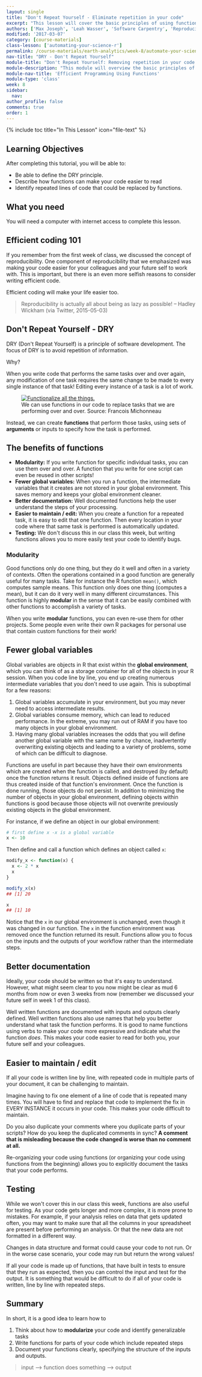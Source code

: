 ```yaml
---
layout: single
title: "Don't Repeat Yourself - Eliminate repetition in your code"
excerpt: "This lesson will cover the basic principles of using functions and why they are important."
authors: ['Max Joseph', 'Leah Wasser', 'Software Carpentry', 'Reproducible Science Curriculum Community']
modified: '2017-03-07'
category: [course-materials]
class-lesson: ['automating-your-science-r']
permalink: /course-materials/earth-analytics/week-8/automate-your-science-r/
nav-title: "DRY - Don't Repeat Yourself"
module-title: "Don't Repeat Yourself: Removing repetition in your code using functions in R."
module-description: "This module will overview the basic principles of DRY - don't repeat yourself. It will then walk you through incorporating functions into your scientific programming to increase efficiency, clarity, and readability. "
module-nav-title: 'Efficient Programming Using Functions'
module-type: 'class'
week: 8
sidebar:
  nav:
author_profile: false
comments: true
order: 1
---
```



{% include toc title="In This Lesson" icon="file-text" %}

<div class='notice--success' markdown="1">

## <i class="fa fa-graduation-cap" aria-hidden="true"></i> Learning Objectives

After completing this tutorial, you will be able to:

* Be able to define the DRY principle.
* Describe how functions can make your code easier to read
* Identify repeated lines of code that could be replaced by functions.

## <i class="fa fa-check-square-o fa-2" aria-hidden="true"></i> What you need

You will need a computer with internet access to complete this lesson.

</div>


## Efficient coding 101

If you remember from the first week of class, we discussed the concept of
reproducibility. One component of reproducibility that we emphasized was making
your code easier
for your colleagues and your future self to work with. This is important,
but there is an even more selfish reasons to consider writing efficient code.

Efficient coding will make your life easier too.

> Reproducibility is actually all about being as lazy as possible!
> – Hadley Wickham (via Twitter, 2015-05-03)


## Don't Repeat Yourself - DRY

DRY (Don't Repeat Yourself) is a principle of software development. The focus of
DRY is to avoid repetition of information.

Why?

When you write code that performs the same tasks over and over again, any
modification of one task requires the same change to be made to every single
instance of that task! Editing every instance of a task is a lot of work.


<figure>
 <a href="{{ site.url}}/images/course-materials/earth-analytics/week-8/funct-all-things.png">
 <img src="{{ site.url}}/images/course-materials/earth-analytics/week-8/funct-all-things.png" alt="Functionalize all the things."></a>
    <figcaption>We can use functions in our code to replace tasks that we are performing over and over. Source: Francois Michonneau
    </figcaption>
</figure>

Instead, we can create **functions** that perform those tasks, using sets of
**arguments** or inputs to specify how the task is performed.

## The benefits of functions

* **Modularity:** If you write function for specific individual tasks, you can use them over and over. A function that you write for one script can even be reused in other scripts!
* **Fewer global variables:** When you run a function, the intermediate variables that it creates are not stored in your global environment. This saves memory and keeps your global environment cleaner.
* **Better documentation:** Well documented functions help the user understand the steps of your processing.
* **Easier to maintain / edit:** When you create a function for a repeated task, it is easy to edit that one function. Then every location in your code where that same task is performed is automatically updated.
* **Testing:** We don't discuss this in our class this week, but writing functions allows you to more easily test your code to identify bugs.

### Modularity

Good functions only do one thing, but they do it well and often in a variety of contexts.
Often the operations contained in a good function are generally useful for many tasks.
Take for instance the R function `mean()`, which computes sample means.
This function only does one thing (computes a mean), but it can do it very well in many different circumstances.
This function is highly **modular** in the sense that it can be easily combined with other functions to accomplish a variety of tasks.

When you write **modular** functions, you can even re-use them for other projects.
Some people even write their own R packages for personal use that contain custom functions for their work!

## Fewer global variables

Global variables are objects in R that exist within the **global environment**, which you can think of as a storage container for all of the objects in your R session.
When you code line by line, you end up creating numerous intermediate variables
that you don't need to use again.
This is suboptimal for a few reasons:

1. Global variables accumulate in your environment, but you may never need to access intermediate results.
2. Global variables consume memory, which can lead to reduced performance. In the extreme, you may run out of RAM if you have too many objects in your global environment.
3. Having many global variables increases the odds that you will define another global variable with the same name by chance, inadvertently overwriting existing objects and leading to a variety of problems, some of which can be difficult to diagnose.

Functions are useful in part because they have their own environments which are created when the function is called, and destroyed (by default) once the function returns it result.
Objects defined inside of functions are thus created inside of that function's environment.
Once the function is done running, those objects do not persist.
In addition to minimizing the number of objects in your global environment, defining objects within functions is good because those objects will not overwrite previously existing objects in the global environment.

For instance, if we define an object in our global environment:


```r
# first define x -x is a global variable
x <- 10
```

Then define and call a function which defines an object called `x`:


```r
modify_x <- function(x) {
  x <- 2 * x
  x
}

modify_x(x)
## [1] 20

x
## [1] 10
```

Notice that the `x` in our global environment is unchanged, even though it was changed in our function.
The `x` in the function environment was removed once the function returned its result.
Functions allow you to focus on the inputs and the outputs of your workflow rather
than the intermediate steps.

## Better documentation

Ideally, your code should be written so that it's easy to understand.
However, what might seem clear to you now might be clear as mud 6 months from now
or even 3 weeks from now (remember we discussed your future self in week 1 of this class).

Well written functions are documented with inputs and outputs clearly defined.
Well written functions also use names that help you better understand what task the
function performs.
It is good to name functions using verbs to make your code more expressive and indicate what the function *does*.
This makes your code easier to read for both you, your future self and your colleagues.

## Easier to maintain / edit

If all your code is written line by line, with repeated code in
multiple parts of your document, it can be challenging to maintain.

Imagine having to fix one element of a line of code that is repeated many times.
You will have to find and replace that code to implement the fix in EVERY INSTANCE
it occurs in your code. This makes your code difficult to maintain.

Do you also duplicate your comments where you duplicate parts of your scripts?
How do you keep the duplicated comments in sync?
**A comment that is misleading because the code changed is worse than no comment at all.**

Re-organizing your code using functions (or organizing your code using functions
from the beginning) allows you to explicitly document the tasks that your code performs.

## Testing

While we won't cover this in our class this week, functions are also useful for testing.
As your code gets longer and more complex, it is more prone to mistakes. For example, if your
analysis relies on data that gets updated often, you may want to make sure that
all the columns in your spreadsheet are present before performing an analysis.
Or that the new data are not formatted in a different way.

Changes in data structure and format could cause your code to not run. Or in the
worse case scenario, your code may run but return the wrong values!

If all your code is made up of functions, that have built in tests to ensure
that they run as expected, then you can control the input and test for the output.
It is something that would be difficult to do if all of your code is written,
line by line with repeated steps.

## Summary

In short, it is a good idea to learn how to

1. Think about how to **modularize** your code and identify generalizable tasks
2. Write functions for parts of your code which include repeated steps
3. Document your functions clearly, specifying the structure of the inputs and outputs.


> input --> function does something --> output
